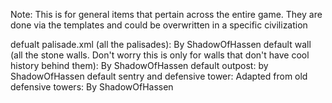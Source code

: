 Note: This is for general items that pertain across the entire game. They are done via the templates and could be overwritten in a specific civilization

defualt palisade.xml (all the palisades): By ShadowOfHassen
default wall (all the stone walls. Don't worry this is only for walls that don't have cool history behind them): By ShadowOfHassen
default outpost: by ShadowOfHassen
default sentry and defensive tower: Adapted from old defensive towers: By ShadowOfHassen

